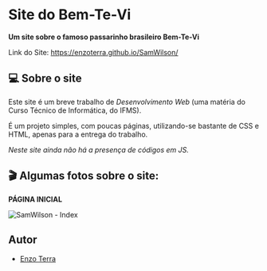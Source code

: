# Site do Bem-Te-Vi
**Um site sobre o famoso passarinho brasileiro Bem-Te-Vi**

Link do Site: https://enzoterra.github.io/SamWilson/


## 💻 Sobre o site
Este site é um breve trabalho de *Desenvolvimento Web* (uma matéria do Curso Técnico de Informática, do IFMS).

É um projeto simples, com poucas páginas, utilizando-se bastante de CSS e HTML, apenas para a entrega do trabalho. 

*Neste site ainda não há a presença de códigos em JS.*



## 🎬 Algumas fotos sobre o site:

**PÁGINA INICIAL**

![SamWilson - Index](https://user-images.githubusercontent.com/72806847/144874824-34826428-c9d0-43a0-8385-9b3e0ee5610e.gif)


## Autor
- [Enzo Terra](https://github.com/enzoterra)

